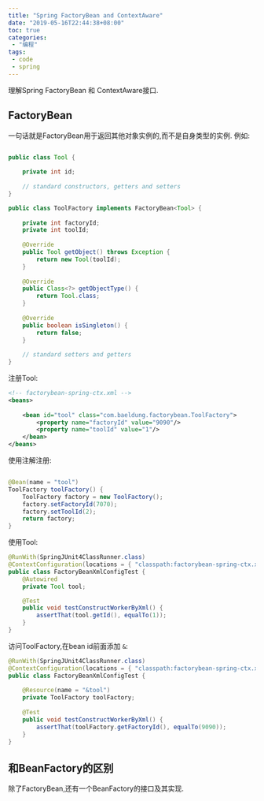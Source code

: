 ```yaml
---
title: "Spring FactoryBean and ContextAware"
date: "2019-05-16T22:44:38+08:00"
toc: true
categories:
 - "编程"
tags:
 - code
 - spring
---
```

 
理解Spring FactoryBean 和 ContextAware接口.

<!--more-->

## FactoryBean
一句话就是FactoryBean用于返回其他对象实例的,而不是自身类型的实例.
例如:

```java

public class Tool {
 
    private int id;
 
    // standard constructors, getters and setters
}

public class ToolFactory implements FactoryBean<Tool> {
 
    private int factoryId;
    private int toolId;
 
    @Override
    public Tool getObject() throws Exception {
        return new Tool(toolId);
    }
 
    @Override
    public Class<?> getObjectType() {
        return Tool.class;
    }
 
    @Override
    public boolean isSingleton() {
        return false;
    }
 
    // standard setters and getters
}
```
注册Tool:
```xml
<!-- factorybean-spring-ctx.xml -->
<beans>
 
    <bean id="tool" class="com.baeldung.factorybean.ToolFactory">
        <property name="factoryId" value="9090"/>
        <property name="toolId" value="1"/>
    </bean>
</beans>

```
使用注解注册:
```java

@Bean(name = "tool")
ToolFactory toolFactory() {
    ToolFactory factory = new ToolFactory();
    factory.setFactoryId(7070);
    factory.setToolId(2);
    return factory;
}

```

使用Tool:
```java
@RunWith(SpringJUnit4ClassRunner.class)
@ContextConfiguration(locations = { "classpath:factorybean-spring-ctx.xml" })
public class FactoryBeanXmlConfigTest {
    @Autowired
    private Tool tool;

    @Test
    public void testConstructWorkerByXml() {
        assertThat(tool.getId(), equalTo(1));
    }
}
```

访问ToolFactory,在bean id前面添加 `&`:
```java
@RunWith(SpringJUnit4ClassRunner.class)
@ContextConfiguration(locations = { "classpath:factorybean-spring-ctx.xml" })
public class FactoryBeanXmlConfigTest {
 
    @Resource(name = "&tool")
    private ToolFactory toolFactory;
 
    @Test
    public void testConstructWorkerByXml() {
        assertThat(toolFactory.getFactoryId(), equalTo(9090));
    }
}
```

## 和BeanFactory的区别
除了FactoryBean,还有一个BeanFactory的接口及其实现.



